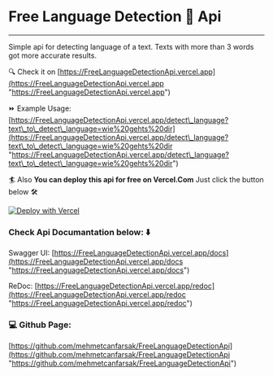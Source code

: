 # Free Language Detection 💬 Api
- - -
Simple api for detecting language of a text. Texts with more than 3 words got more accurate results.

🔍 Check it on [https://FreeLanguageDetectionApi.vercel.app](https://FreeLanguageDetectionApi.vercel.app "https://FreeLanguageDetectionApi.vercel.app")  

⏩ Example Usage:  [https://FreeLanguageDetectionApi.vercel.app/detect\_language?text\_to\_detect\_language=wie%20gehts%20dir](https://FreeLanguageDetectionApi.vercel.app/detect\_language?text\_to\_detect\_language=wie%20gehts%20dir "https://FreeLanguageDetectionApi.vercel.app/detect\_language?text\_to\_detect\_language=wie%20gehts%20dir")

🏄 Also **You can deploy this api for free on Vercel.Com** Just click the button below 🛠️


[![Deploy with Vercel](https://vercel.com/button)](https://vercel.com/new/clone?repository-url=https://github.com/mehmetcanfarsak/FreeLanguageDetectionApi)

### Check Api Documantation below: ⬇️
Swagger UI:  [https://FreeLanguageDetectionApi.vercel.app/docs](https://FreeLanguageDetectionApi.vercel.app/docs "https://FreeLanguageDetectionApi.vercel.app/docs")

ReDoc: [https://FreeLanguageDetectionApi.vercel.app/redoc](https://FreeLanguageDetectionApi.vercel.app/redoc "https://FreeLanguageDetectionApi.vercel.app/redoc")

### 💻 Github Page: 

[https://github.com/mehmetcanfarsak/FreeLanguageDetectionApi](https://github.com/mehmetcanfarsak/FreeLanguageDetectionApi "https://github.com/mehmetcanfarsak/FreeLanguageDetectionApi")